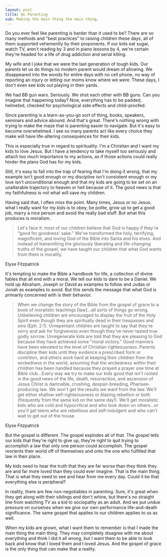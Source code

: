 ```yaml
---
layout: post
title: On Parenting 
sub: Making the main thing the main thing.  
---
```


Do you ever feel like parenting is harder than it used to be? There are so many methods and "best practices" to raising children these days, all of them supported vehemently by their proponents. If our kids eat sugar, watch TV, aren't reading by 3 and in piano lessons by 4, we're certain they're headed for a life of drug addiction and serial killing. 

My wife and I joke that we were the last generation of tough kids. Our parents let us do things no modern parent would dream of allowing. We disappeared into the woods for entire days with no cell phone, no way of reporting an injury or letting our moms know where we were. These days, I don't even see kids out playing in their yards. 

We had BB gun wars. Seriously. We shot each other with BB guns. Can you imagine that happening today? Now, everything has to be padded, helmeted, checked for psychological side effects and child-proofed. 

Since parenting is a learn-as-you-go sort of thing, books, speakers, seminars and advice abound. And that's great. There's nothing wrong with trying to make the maze that is parenting easier to navigate. But it's easy to become overwhelmed. I see so many parents act like every choice they make will have life-altering consequences for their kids.

This is especially true in regard to spirituality. I'm a Christian and I want my kids to love Jesus. But I have a tendency to take myself too seriously and attach too much importance to my actions, as if those actions could really hinder the plans God has for my kids.

Still, it's easy to fall into the trap of fearing that I'm doing it wrong, that my example isn't good enough or my discipline isn't consistent enough or my love isn't unconditional enough and that my kids are going to be set on an unalterable trajectory to heaven or hell because of it. The good news is that my faithfulness is not what will save my children.

Having said that, I often miss the point. Many times, Jesus or no Jesus, what I really want for my kids is to obey, be polite, grow up to get a good job, marry a nice person and avoid the really bad stuff. But what this produces is moralism.

>Let's face it: most of our children believe that God is happy if they're "good for goodness' sake." We've transformed the holy, terrifying, magnificent, and loving God of the Bible into Santa and his elves. And instead of transmitting the gloriously liberating and life-changing truths of the gospel, we have taught our children that what God wants from them is morality.

<p class="cite">Elyse Fitzpatrick</p>

It's tempting to make the Bible a handbook for life, a collection of divine fables that all end with a moral. We tell our kids to dare to be a Daniel. We hold up Abraham, Joseph or David as examples to follow and Judas or Jonah as examples to avoid. But this sends the message that what God is primarily concerned with is their behavior.

>When we change the story of the Bible from the gospel of grace to a book of moralistic teachings [law]…all sorts of things go wrong. Unbelieving children are encouraged to display the fruit of the Holy Spirit even though they are spiritually dead in their trespasses and sins (Eph. 2:1). Unrepentant children are taught to say that they're sorry and ask for forgiveness even though they've never tasted true godly sorrow. Unregenerate kids are told that they are pleasing to God because they have achieved some "moral victory." Good manners have been elevated to the level of Christian righteousness. Parents discipline their kids until they evidence a prescribed form or contrition, and others work hard at keeping their children from the wickedness in the world, assuming that the wickedness within their children has been handled because they prayed a prayer one time at Bible club…Every way we try to make our kids good that isn't rooted in the good news of the life, death, resurrection, and ascension of Jesus Christ is damnable, crushing, despair-breeding, Pharisee-producing law. We won't get the results we want from the law. We'll get either shallow self-righteousness or blazing rebellion or both (frequently from the same kid on the same day!). We'll get moralistic kids who are cold and hypocritical and who look down on others…or you'll get teens who are rebellious and self-indulgent and who can't wait to get out of the house.

<p class="cite">Elyse Fitzpatrick</p>

But the gospel is different. The gospel explodes all of that. The gospel tells our kids that they're right to give up, they're right to quit trying to accomplish a law that only one person could accomplish. The gospel reorients their world off of themselves and onto the one who fulfilled that law in their place.

My kids need to hear the truth that they are far worse than they think they are and far more loved than they could ever imagine. That is the main thing. That is what they need to see and hear from me every day. Could it be that everything else is peripheral?

In reality, there are few non-negotiables in parenting. Sure, it's great when they get along with their siblings and don't whine, but there's no straight line from watching TV as a kid to sociopathy as an adult. And we put undue pressure on ourselves when we give our own performance life-and-death significance. The same gospel that applies to our children applies to us as well. 

When my kids are grown, what I want them to remember is that I made the main thing the main thing. They may completely disagree with me about everything and think I did it all wrong, but I want them to be able to look back and know that I loved them and I loved Jesus. And the gospel of grace is the only thing that can make that a reality.  